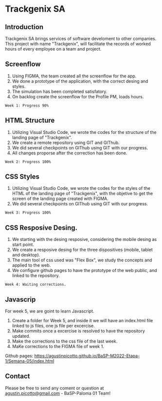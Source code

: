 # Trackgenix SA
## Introduction
Trackgenix SA brings services of software develoment to other companies.
This project with name "Trackgenix", will facilitate the records of worked hours of every employee on a team and project.

## Screenflow
1. Using FIGMA, the team created all the screenflow for the app.
2. We done a prototype of the application, with the correct desing and styles.
3. The simulation has been completed satisfatory.
4. On backlog create the screenflow for the Profile PM, loads hours.
```
Week 1: Progress 90%
```
## HTML Structure
1. Utilizing Visual Studio Code, we wrote the codes for the structure of the landing page of "Trackgenix".
2. We create a remote repository using GIT and GIThub.
3. We did several checkpoints on GIThub using GIT with our progress.
4. All changes proporse after the correction has been done.
```
Week 2: Progress 100%
```
## CSS Styles
1. Utilizing Visual Studio Code, we wrote the codes for the styles of the HTML of the landing page of "Trackgenix", 
with the objetive to get the screen of the landing page created with FIGMA.
2. We did several checkpoints on GIThub using GIT with our progress.
``` 
Week 3: Progress 100%
```
## CSS Resposive Desing.
1. We starting with the desing resposive, considering the mobile desing as start point.
2. We create a resposive desing for the three dispositives (mobile, tablet and desktop).
3. The main tool of css used was "Flex Box", we study the concepts and applied to the web.
4. We configure github pages to have the prototype of the web public, and linked to the repository.

``` 
Week 4: Waiting corrections.
```
## Javascrip

For week 5, we are goint to learn Javascript.
1. Create a folder for Week 5, and inside it we will have an index.html file linked to js files, one js file per excercise.
2. Make commits once a excercise is resolved to have the repository updated.
3. Make the corrections to the css file of the last week.
4. MaKe corrections to the FIGMA file of week 1.

Github pages: https://agustinpicotto.github.io/BaSP-M2022-Etapa-1/Semana-05/index.html

## Contact
Please be free to send any coment or question at agustin.picotto@gmail.com - BaSP-Paloma 01 Team!
